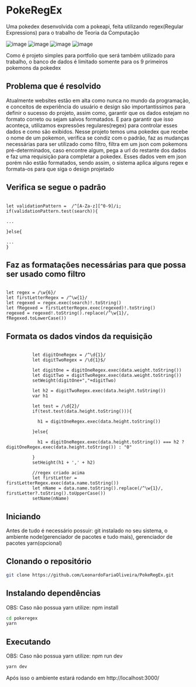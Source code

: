 # PokeRegEx
Uma pokedex desenvolvida com a pokeapi, feita utilizando regex(Regular Expressions) para o trabalho de Teoria da Computação

![image](https://user-images.githubusercontent.com/66142358/184545663-e0ceb3a4-ddba-4b18-bb55-a9bfbbf5c0bb.png)
![image](https://user-images.githubusercontent.com/66142358/184545644-8a911e5a-f1d7-4113-af84-6831d5e5a565.png)
![image](https://user-images.githubusercontent.com/66142358/184545654-f51be7de-00a8-411d-8cc9-f8484c8e93f9.png)
![image](https://user-images.githubusercontent.com/66142358/184545658-6caa98d7-094d-4801-9c4a-9e1612eddef8.png)

Como é projeto simples para portfolio que será também utilizado para trabalho, o banco de dados é limitado somente para os 9 primeiros pokemons da pokedex

## Problema que é resolvido

Atualmente websites estão em alta como nunca no mundo da programação, e conceitos de experiência do usuário e design são importantíssimos para definir o sucesso do projeto, assim como, garantir que os dados estejam no formato correto ou sejam salvos formatados. E para garantir que isso aconteça, utilizamos expressões regulares(regex) para controlar esses dados e como são exibidos. Nesse projeto temos uma pokedex que recebe o nome de um pokemon, verifica se condiz com o padrão, faz as mudanças necessárias para ser utilizado como filtro, filtra em um json com pokemons pré-determinados, caso encontre algum, pega a url do restante dos dados e faz uma requisição para completar a pokedex. Esses dados vem em json porém não estão formatados, sendo assim, o sistema aplica alguns regex e formata-os para que siga o design projetado

## Verifica se segue o padrão
```vs-code

let validationPattern =  /^[A-Za-z][^0-9]/i;
if(validationPattern.test(search)){

...

}else{

...
}

```

## Faz as formatações necessárias para que possa ser usado como filtro
```vs-code

let regex = /\w{6}/
let firstLetterRegex = /^\w{1}/
let regexed = regex.exec(search)!.toString()
let fRegexed = firstLetterRegex.exec(regexed)!.toString()
regexed = regexed!.toString().replace(/^\w{1}/, fRegexed.toLowerCase())

```

## Formata os dados vindos da requisição
```vs-code

          let digitOneRegex = /^\d{1}/
          let digitTwoRegex = /\d{1}$/

          let digitOne = digitOneRegex.exec(data.weight.toString())
          let digitTwo = digitTwoRegex.exec(data.weight.toString())
          setWeight(digitOne+","+digitTwo)
         
          let h2 = digitTwoRegex.exec(data.height.toString())
          var h1

          let test = /\d{2}/
          if(test.test(data.height.toString())){

            h1 = digitOneRegex.exec(data.height.toString())

          }else{

            h1 = digitOneRegex.exec(data.height.toString()) === h2 ? digitOneRegex.exec(data.height.toString()) : "0" 
         
          }
          setHeight(h1 + ',' + h2)
         
          //regex criado acima
          let firstLetter = firstLetterRegex.exec(data.name.toString())
          let nName = data.name.toString().replace(/^\w{1}/, firstLetter?.toString().toUpperCase())
          setName(nName)

```

## Iniciando

Antes de tudo é necessário possuir: git instalado no seu sistema, o ambiente node(gerenciador de pacotes e tudo mais), gerenciador de pacotes yarn(opcional)

## Clonando o repositório

```bash
git clone https://github.com/LeonardoFariaOliveira/PokeRegEx.git
```

## Instalando dependências 

OBS: Caso não possua yarn utilize: npm install

```bash
cd pokeregex
yarn
```

## Executando

OBS: Caso não possua yarn utilize: npm run dev

```bash
yarn dev
```
Após isso o ambiente estará rodando em http://localhost:3000/
